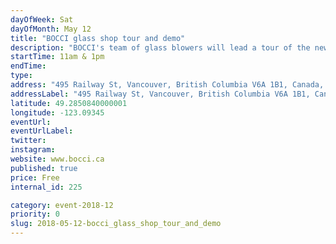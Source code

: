 ```yaml
---
dayOfWeek: Sat
dayOfMonth: May 12
title: "BOCCI glass shop tour and demo"
description: "BOCCI's team of glass blowers will lead a tour of the new Railtown glass studio and demo the most recent BOCCI products, 84 + 87. <br> "
startTime: 11am & 1pm
endTime: 
type: 
address: "495 Railway St, Vancouver, British Columbia V6A 1B1, Canada, Vancouver, BC, Canada"
addressLabel: "495 Railway St, Vancouver, British Columbia V6A 1B1, Canada"
latitude: 49.2850840000001
longitude: -123.09345
eventUrl: 
eventUrlLabel: 
twitter: 
instagram: 
website: www.bocci.ca
published: true
price: Free
internal_id: 225

category: event-2018-12
priority: 0
slug: 2018-05-12-bocci_glass_shop_tour_and_demo
---
```

